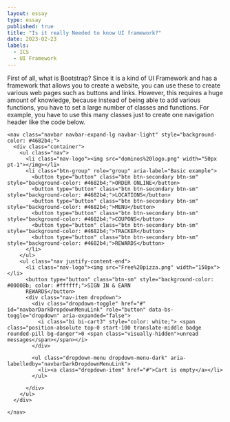 ```yaml
---
layout: essay
type: essay
published: true
title: "Is it really Needed to know UI framework?"
date: 2023-02-23
labels:
  - ICS
  - UI Framework
---
```


First of all, what is Bootstrap? Since it is a kind of UI Framework and has a framework that allows you to create a website, you can use these to create various web pages such as buttons and links. However, this requires a huge amount of knowledge, because instead of being able to add various functions, you have to set a large number of classes and functions. For example, you have to use this many classes just to create one navigation header like the code below.

```
<nav class="navbar navbar-expand-lg navbar-light" style="background-color: #4682b4;">
  <div class="container">
    <ul class="nav">
      <li class="nav-logo"><img src="dominos%20logo.png" width="50px pt-1"></img></li>
      <li class="btn-group" role="group" aria-label="Basic example">
        <button type="button" class="btn btn-secondary btn-sm" style="background-color: #4682b4;">ORDER ONLINE</button>
        <button type="button" class="btn btn-secondary btn-sm" style="background-color: #4682b4;">LOCATIONS</button>
        <button type="button" class="btn btn-secondary btn-sm" style="background-color: #4682b4;">MENU</button>
        <button type="button" class="btn btn-secondary btn-sm" style="background-color: #4682b4;">COUPONS</button>
        <button type="button" class="btn btn-secondary btn-sm" style="background-color: #4682b4;">TRACKER</button>
        <button type="button" class="btn btn-secondary btn-sm" style="background-color: #4682b4;">REWARDS</button>
      </li>
    </ul>
    <ul class="nav justify-content-end">
      <li class="nav-logo"><img src="Free%20pizza.png" width="150px"></li>
      <button type="button" class="btn-sm" style="background-color: #00008b; color: #ffffff;">SIGN IN & EARN
      REWARDS</button>
      <div class="nav-item dropdown">
        <div class="dropdown-toggle" href="#" id="navbarDarkDropdownMenuLink" role="button" data-bs-toggle="dropdown" aria-expanded="false">
          <i class="bi bi-cart3" style="color: white;"> <span class="position-absolute top-0 start-100 translate-middle badge rounded-pill bg-danger">0 <span class="visually-hidden">unread messages</span></span></i>
        </div>

        <ul class="dropdown-menu dropdown-menu-dark" aria-labelledby="navbarDarkDropdownMenuLink">
          <li><a class="dropdown-item" href="#">Cart is empty</a></li>
        </ul>

      </div>
    </ul>
  </div>

</nav>
```

